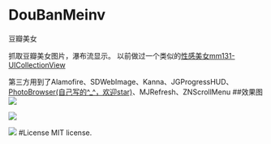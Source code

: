 # DouBanMeinv
豆瓣美女

抓取豆瓣美女图片，瀑布流显示。
以前做过一个类似的[性感美女mm131-UICollectionView](https://github.com/luzefeng/mm131-UICollectionView)


第三方用到了Alamofire、SDWebImage、Kanna、JGProgressHUD、[PhotoBrowser(自己写的^_^，欢迎star)](https://github.com/luzefeng/PhotoBrowser)、MJRefresh、ZNScrollMenu
##效果图
![](https://github.com/luzefeng/DouBanMeinv/blob/master/Simulator%20Screen%20Shot%202016%E5%B9%B42%E6%9C%8816%E6%97%A5%20%E4%B8%8B%E5%8D%8810.13.54.png)

![](https://github.com/luzefeng/DouBanMeinv/blob/master/Simulator%20Screen%20Shot%202016%E5%B9%B42%E6%9C%8816%E6%97%A5%20%E4%B8%8B%E5%8D%8810.13.42.png)

![](https://github.com/luzefeng/DouBanMeinv/blob/master/Simulator%20Screen%20Shot%202016%E5%B9%B42%E6%9C%885%E6%97%A5%20%E4%B8%8B%E5%8D%8810.07.08.png)
#License
MIT license.

